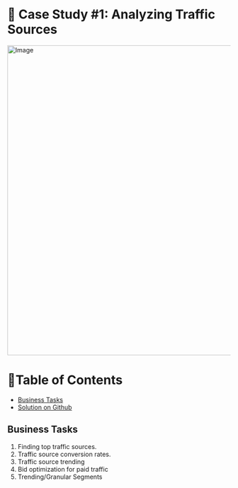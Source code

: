 # 🚦 Case Study #1: Analyzing Traffic Sources
<img src="https://user-images.githubusercontent.com/78378801/137519315-3f13c0d0-fc2b-4f92-9a75-8e8a9d1f8f5b.jpg" alt="Image" width="700">

# 📌Table of Contents
- [Business Tasks](#business-tasks)
- [Solution on Github](https://github.com/chebotina/Advanced-MySQL-Data-Analysis-Business-Intelligence/blob/main/Case%20Study%20%231:%20Analyzing%20Traffic%20Sources/Analyzing%20Traffic%20Sources%20Solution.md)

## Business Tasks
1. Finding top traffic sources.
2. Traffic source conversion rates.
3. Traffic source trending
4. Bid optimization for paid traffic
5. Trending/Granular Segments
